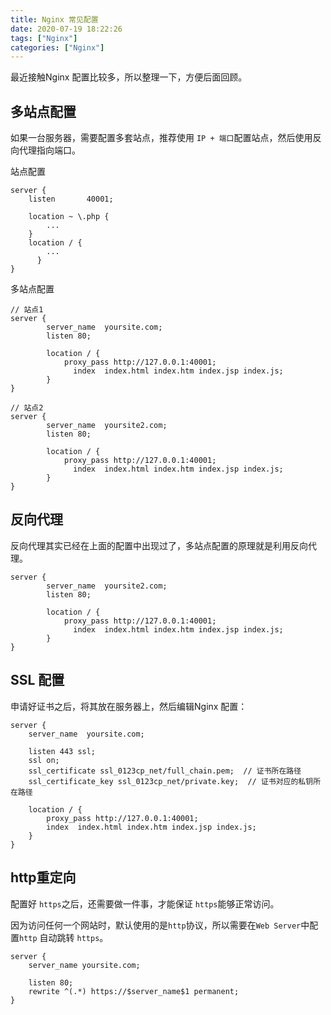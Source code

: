 ```yaml
---
title: Nginx 常见配置
date: 2020-07-19 18:22:26
tags: ["Nginx"]
categories: ["Nginx"]
---
```


最近接触Nginx 配置比较多，所以整理一下，方便后面回顾。

<!-- more -->

## 多站点配置
如果一台服务器，需要配置多套站点，推荐使用 `IP + 端口`配置站点，然后使用反向代理指向端口。

站点配置
```
server {
    listen       40001;
    
    location ~ \.php {
        ...
    }
    location / {
        ...
	  }
}
```

多站点配置
```
// 站点1 
server {
 	 	server_name  yoursite.com;
		listen 80;

 	 	location / {
		    proxy_pass http://127.0.0.1:40001;
			  index  index.html index.htm index.jsp index.js;
		}
}

// 站点2
server {
 	 	server_name  yoursite2.com;
		listen 80;

 	 	location / {
		    proxy_pass http://127.0.0.1:40001;
			  index  index.html index.htm index.jsp index.js;
		}
}
```

## 反向代理
反向代理其实已经在上面的配置中出现过了，多站点配置的原理就是利用反向代理。

```
server {
 	 	server_name  yoursite2.com;
		listen 80;

 	 	location / {
		    proxy_pass http://127.0.0.1:40001;
			  index  index.html index.htm index.jsp index.js;
		}
}
```

## SSL 配置
申请好证书之后，将其放在服务器上，然后编辑Nginx 配置：

```
server {
    server_name  yoursite.com;
  
    listen 443 ssl;
    ssl on;
    ssl_certificate ssl_0123cp_net/full_chain.pem;  // 证书所在路径
    ssl_certificate_key ssl_0123cp_net/private.key;  // 证书对应的私钥所在路径
  
    location / {
        proxy_pass http://127.0.0.1:40001;
        index  index.html index.htm index.jsp index.js;
    }
}
```

## http重定向
配置好 `https`之后，还需要做一件事，才能保证 `https`能够正常访问。

因为访问任何一个网站时，默认使用的是`http`协议，所以需要在`Web Server`中配置`http` 自动跳转 `https`。
```
server {
    server_name yoursite.com;
  
    listen 80;
    rewrite ^(.*) https://$server_name$1 permanent;
}
```
